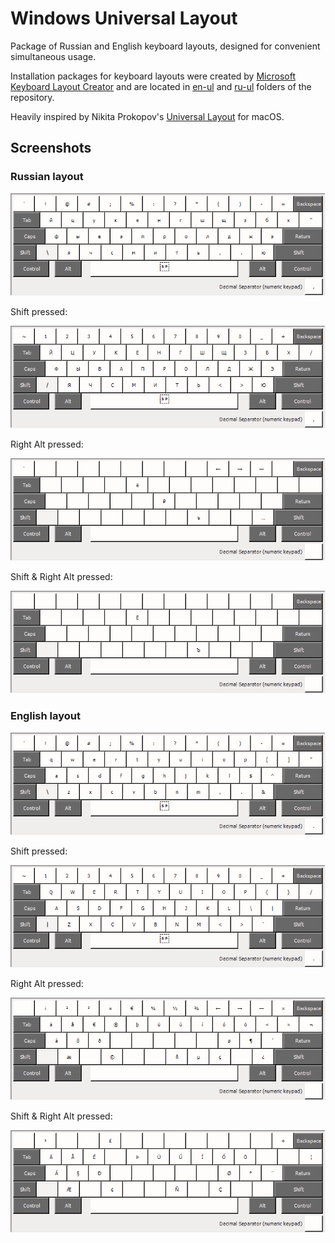 # Windows Universal Layout
Package of Russian and English keyboard layouts, designed for convenient simultaneous usage.

Installation packages for keyboard layouts were created by [Microsoft Keyboard Layout Creator](https://www.microsoft.com/en-us/download/details.aspx?id=22339) and are located in [en-ul](https://github.com/Thecentury/Windows-Universal-Layout/tree/master/en-ul) and [ru-ul](https://github.com/Thecentury/Windows-Universal-Layout/tree/master/ru-ul) folders of the repository.

Heavily inspired by Nikita Prokopov's [Universal Layout](https://github.com/tonsky/Universal-Layout) for macOS.

## Screenshots

### Russian layout

![Russian keyboard screenshot](./images/ru-ul.png)

Shift pressed:

![Russian keyboard screenshot with Shift pressed](./images/ru-ul-shift.png)

Right Alt pressed:

![Russian keyboard screenshot with right Alt pressed](./images/ru-ul-alt-gr.png)

Shift & Right Alt pressed:

![Russian keyboard screenshot with Shift and right Alt pressed](./images/ru-ul-shift-alt-gr.png)

### English layout

![English keyboard screenshot](./images/en-ul.png) 

Shift pressed:

![English keyboard screenshot with Shift pressed](./images/en-ul-shift.png)

Right Alt pressed:

![English keyboard screenshot with right Alt pressed](./images/en-ul-alt-gr.png)

Shift & Right Alt pressed:

![English keyboard screenshot with Shift and right Alt pressed](./images/en-ul-shift-alt-gr.png)